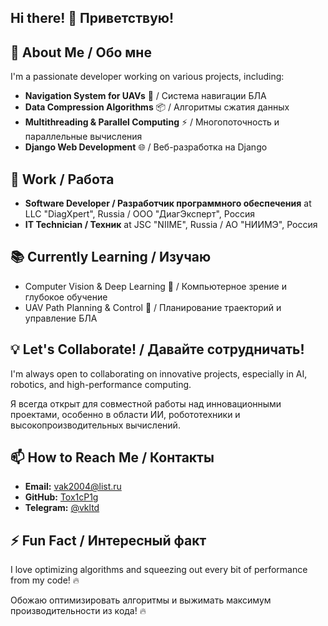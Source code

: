 ## Hi there! 👋 Приветствую!

🚀 **About Me / Обо мне**
---
I'm a passionate developer working on various projects, including:
- **Navigation System for UAVs** 📡 / Система навигации БЛА 
- **Data Compression Algorithms** 📦 / Алгоритмы сжатия данных
- **Multithreading & Parallel Computing** ⚡ / Многопоточность и параллельные вычисления
- **Django Web Development** 🌐 / Веб-разработка на Django

💼 **Work / Работа**
---
- **Software Developer / Разработчик программного обеспечения** at LLC "DiagXpert", Russia / ООО "ДиагЭксперт", Россия
- **IT Technician / Техник** at JSC "NIIME", Russia / АО "НИИМЭ", Россия

📚 **Currently Learning / Изучаю**
---
- Computer Vision & Deep Learning 🧠 / Компьютерное зрение и глубокое обучение
- UAV Path Planning & Control 🤖 / Планирование траекторий и управление БЛА

💡 **Let's Collaborate! / Давайте сотрудничать!**
---
I'm always open to collaborating on innovative projects, especially in AI, robotics, and high-performance computing. 

Я всегда открыт для совместной работы над инновационными проектами, особенно в области ИИ, робототехники и высокопроизводительных вычислений.

📫 **How to Reach Me / Контакты**
---
- **Email:** [vak2004@list.ru](mailto:vak2004@list.ru)
- **GitHub:** [Tox1cP1g](https://github.com/Tox1cP1g)
- **Telegram:** [@vkltd](https://t.me/vkltd)

⚡ **Fun Fact / Интересный факт**
---
I love optimizing algorithms and squeezing out every bit of performance from my code! 🔥

Обожаю оптимизировать алгоритмы и выжимать максимум производительности из кода! 🔥
